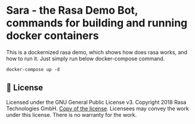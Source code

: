 # Sara - the Rasa Demo Bot, commands for building and running docker containers
This is a dockernized rasa demo, which shows how does rasa works, and how to run it. Just simply run below docker-compose command.

```
docker-compose up -d
```

## :gift: License
Licensed under the GNU General Public License v3. Copyright 2018 Rasa Technologies
GmbH. [Copy of the license](https://github.com/RasaHQ/rasa-demo/blob/main/LICENSE).
Licensees may convey the work under this license. There is no warranty for the work.